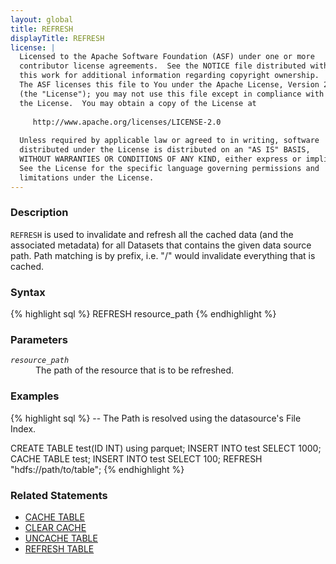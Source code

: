 ```yaml
---
layout: global
title: REFRESH
displayTitle: REFRESH
license: |
  Licensed to the Apache Software Foundation (ASF) under one or more
  contributor license agreements.  See the NOTICE file distributed with
  this work for additional information regarding copyright ownership.
  The ASF licenses this file to You under the Apache License, Version 2.0
  (the "License"); you may not use this file except in compliance with
  the License.  You may obtain a copy of the License at
 
     http://www.apache.org/licenses/LICENSE-2.0
 
  Unless required by applicable law or agreed to in writing, software
  distributed under the License is distributed on an "AS IS" BASIS,
  WITHOUT WARRANTIES OR CONDITIONS OF ANY KIND, either express or implied.
  See the License for the specific language governing permissions and
  limitations under the License.
---
```


### Description

`REFRESH` is used to invalidate and refresh all the cached data (and the associated metadata) for
all Datasets that contains the given data source path. Path matching is by prefix, i.e. "/" would
invalidate everything that is cached. 

### Syntax

{% highlight sql %}
REFRESH resource_path
{% endhighlight %}

### Parameters

<dl>
 <dt><code><em>resource_path</em></code></dt>
 <dd>The path of the resource that is to be refreshed.</dd>
</dl>

### Examples

{% highlight sql %}
-- The Path is resolved using the datasource's File Index.
 
CREATE TABLE test(ID INT) using parquet;
INSERT INTO test SELECT 1000;
CACHE TABLE test;
INSERT INTO test SELECT 100;
REFRESH "hdfs://path/to/table";
{% endhighlight %}

### Related Statements

 * [CACHE TABLE](sql-ref-syntax-aux-cache-cache-table.html)
 * [CLEAR CACHE](sql-ref-syntax-aux-cache-clear-cache.html)
 * [UNCACHE TABLE](sql-ref-syntax-aux-cache-uncache-table.html)
 * [REFRESH TABLE](sql-ref-syntax-aux-refresh-table.html)
